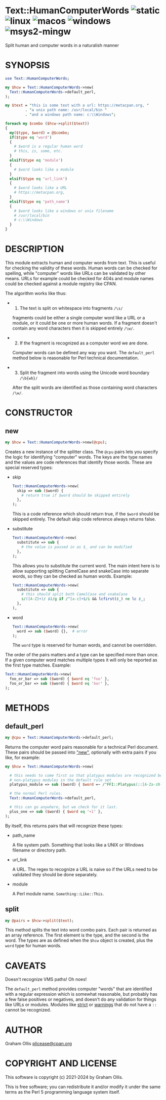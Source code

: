 # Text::HumanComputerWords ![static](https://github.com/uperl/Text-HumanComputerWords/workflows/static/badge.svg) ![linux](https://github.com/uperl/Text-HumanComputerWords/workflows/linux/badge.svg) ![macos](https://github.com/uperl/Text-HumanComputerWords/workflows/macos/badge.svg) ![windows](https://github.com/uperl/Text-HumanComputerWords/workflows/windows/badge.svg) ![msys2-mingw](https://github.com/uperl/Text-HumanComputerWords/workflows/msys2-mingw/badge.svg)

Split human and computer words in a naturalish manner

# SYNOPSIS

```perl
use Text::HumanComputerWords;

my $hcw = Text::HumanComputerWords->new(
  Text::HumanComputerWords->default_perl,
);

my $text = "this is some text with a url: https://metacpan.org, "
         . "a unix path name: /usr/local/bin "
         . "and a windows path name: c:\\Windows";

foreach my $combo ($hcw->split($text))
{
  my($type, $word) = @$combo;
  if($type eq 'word')
  {
    # $word is a regular human word
    # this, is, some, etc.
  }
  elsif($type eq 'module')
  {
    # $word looks like a module
  }
  elsif($type eq 'url_link')
  {
    # $word looks like a URL
    # https://metacpan.org,
  }
  elsif($type eq 'path_name')
  {
    # $word looks like a windows or unix filename
    # /usr/local/bin
    # c:\\Windows
  }
}
```

# DESCRIPTION

This module extracts human and computer words from text.  This is useful for checking the validity of these words.  Human
words can be checked for spelling, while "computer" words like URLs can be validated by other means.  URLs for example
could be checked for 404s and module names could be checked against a module registry like CPAN.

The algorithm works like thus:

- 1. The text is split on whitespace into fragments `/\s/`

    fragments could be either a single computer word like a URL or a module, or it could be one or more human words.
    If a fragment doesn't contain any word characters then it is skipped entirely `/\w/`.

- 2. If the fragment is recognized as a computer word we are done.

    Computer words can be defined any way you want.  The `default_perl` method below is reasonable for Perl technical
    documentation.

- 3. Split the fragment into words using the Unicode word boundary `/\b{wb}/`

    After the split words are identified as those containing word characters `/\w/`.

# CONSTRUCTOR

## new

```perl
my $hcw = Text::HumanComputerWords->new(@cpu);
```

Creates a new instance of the splitter class.  The `@cpu` pairs lets you specify the logic for identifying
"computer" words.  The keys are the type names and the values are code references that identify those words.
These are special reserved types:

- skip

    ```perl
    Text::HumanComputerWords->new(
      skip => sub ($word) {
        # return true if $word should be skipped entirely
      },
    );
    ```

    This is a code reference which should return true, if the `$word` should be skipped entirely.  The default skip code reference
    always returns false.

- substitute

    ```perl
    Text::HumanComputerWord->new(
      substitute => sub {
        # the value is passed in as $_ and can be modified
      },
    );
    ```

    This allows you to substitute the current word.  The main intent here is to allow supporting splitting CamelCase and snakeCase
    into separate words, so they can be checked as human words.  Example:

    ```perl
    Text::HumanComputerWords->new(
      substitute => sub {
        # this should split both CamelCase and snakeCase
        s/([A-Z]+)/ $1/g if /^[a-z]+$/i && lcfirst($_) ne lc $_;
      },
    ),
    ```

- word

    ```perl
    Text::HumanComputerWords->new(
      word => sub ($word) {},  # error
    );
    ```

    The `word` type is reserved for human words, and cannot be overridden.

The order of the pairs matters and a type can be specified more than once.  If a given computer word matches multiple
types it will only be reported as the first type matches.  Example:

```perl
Text::HumanComputerWords->new(
  foo_or_bar => sub ($word) { $word eq 'foo' },
  foo_or_bar => sub ($word) { $word eq 'bar' },
);
```

# METHODS

## default\_perl

```perl
my @cpu = Text::HumanComputerWords->default_perl;
```

Returns the computer word pairs reasonable for a technical Perl document.  These pairs should be
passed into ["new"](#new), optionally with extra pairs if you like, for example:

```perl
my $hcw = Text::HumanComputerWords->new(

  # this needs to come first so that platypus modules are recognized before
  # non-platypus modules in the default rule set
  platypus_module => sub ($word) { $word =~ /^FFI::Platypus(::[A-Za-z0-9_]+)*$/ },

  # the normal Perl rules.
  Text::HumanComputerWords->default_perl,

  # this can go anywhere, but we check for it last.
  plus_one => sub ($word) { $word eq '+1' },
);
```

By itself, this returns pairs that will recognize these types:

- path\_name

    A file system path.  Something that looks like a UNIX or Windows filename or directory path.

- url\_link

    A URL.  The regex to recognize a URL is naive so if the URLs need to be validated they should be done separately.

- module

    A Perl module name.  `Something::Like::This`.

## split

```perl
my @pairs = $hcw->split($text);
```

This method splits the text into word combo pairs.  Each pair is returned as an array reference.  The first element is the type,
and the second is the word.  The types are as defined when the `$hcw` object is created, plus the `word` type for human words.

# CAVEATS

Doesn't recognize VMS paths!  Oh noes!

The `default_perl` method provides computer "words" that are identified with a regular expression which is somewhat reasonable,
but probably has a few false positives or negatives, and doesn't do any validation for things like URLs or modules.  Modules
like [strict](https://metacpan.org/pod/strict) or [warnings](https://metacpan.org/pod/warnings) that do not have a `::` cannot be recognized.

# AUTHOR

Graham Ollis <plicease@cpan.org>

# COPYRIGHT AND LICENSE

This software is copyright (c) 2021-2024 by Graham Ollis.

This is free software; you can redistribute it and/or modify it under
the same terms as the Perl 5 programming language system itself.
